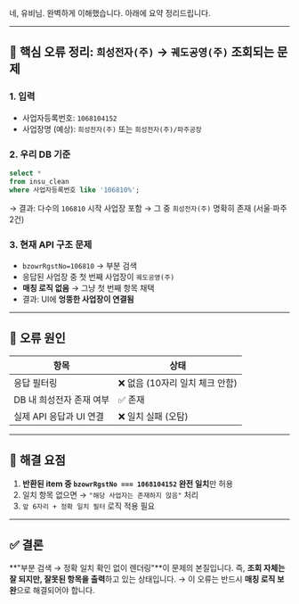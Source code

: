네, 유비님. 완벽하게 이해했습니다. 아래에 요약 정리드립니다.

---

## 📌 핵심 오류 정리: `희성전자(주)` → `궤도공영(주)` 조회되는 문제

### 1. **입력**

* 사업자등록번호: `1068104152`
* 사업장명 (예상): `희성전자(주)` 또는 `희성전자(주)/파주공장`

### 2. **우리 DB 기준**

```sql
select *
from insu_clean
where 사업자등록번호 like '106810%';
```

→ 결과: 다수의 `106810` 시작 사업장 포함
→ 그 중 `희성전자(주)` 명확히 존재 (서울·파주 2건)

### 3. **현재 API 구조 문제**

* `bzowrRgstNo=106810` → 부분 검색
* 응답된 사업장 중 첫 번째 사업장이 `궤도공영(주)`
* **매칭 로직 없음** → 그냥 첫 번째 항목 채택
* 결과: UI에 **엉뚱한 사업장이 연결됨**

---

## 🎯 오류 원인

| 항목               | 상태                   |
| ---------------- | -------------------- |
| 응답 필터링           | ❌ 없음 (10자리 일치 체크 안함) |
| DB 내 희성전자 존재 여부  | ✅ 존재                 |
| 실제 API 응답과 UI 연결 | ❌ 일치 실패 (오탐)         |

---

## 🔧 해결 요점

1. **반환된 item 중 `bzowrRgstNo === 1068104152` 완전 일치**만 허용
2. 일치 항목 없으면 → `"해당 사업자는 존재하지 않음"` 처리
3. `앞 6자리 + 정확 일치 필터` 로직 적용 필요

---

## ✅ 결론

\*\*"부분 검색 → 정확 일치 확인 없이 렌더링"\*\*이 문제의 본질입니다.
즉, **조회 자체는 잘 되지만, 잘못된 항목을 출력**하고 있는 상태입니다.
→ 이 오류는 반드시 **매칭 로직 보완**으로 해결되어야 합니다.
